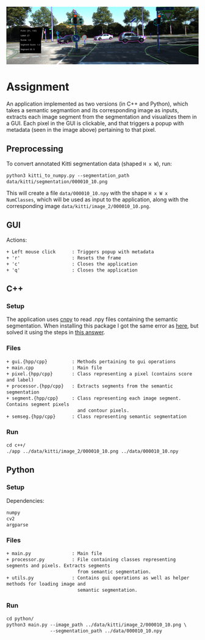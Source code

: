 <p align="center">
    <img src="assets/gui.png" width="600"\>
</p>


# Assignment

An application implemented as two versions (in C++ and Python), which takes a semantic segmantion and its corresponding image as inputs, extracts each image segment from the segmentation and visualizes them in a GUI. Each pixel in the GUI is clickable, and that triggers a popup with metadata (seen in the image above) pertaining to that pixel. 

## Preprocessing
To convert annotated Kitti segmentation data (shaped `H x W`), run:

```
python3 kitti_to_numpy.py --segmentation_path data/kitti/segmentation/000010_10.png
```

This will create a file `data/000010_10.npy` with the shape `H x W x NumClasses`, which will be used
as input to the application, along with the corresponding image `data/kitti/image_2/000010_10.png`.

## GUI
Actions:
```
+ Left mouse click      : Triggers popup with metadata
+ 'r'                   : Resets the frame
+ 'c'                   : Closes the application
+ 'q'                   : Closes the application
```

## C++
### Setup
The application uses [cnpy](https://github.com/rogersce/cnpy) to read .npy files containing the semantic segmentation.
When installing this package I got the same error as [here](https://github.com/rogersce/cnpy/issues/34), but solved it using
the steps in [this answer](https://github.com/rogersce/cnpy/issues/34#issuecomment-401502398).

### Files
```
+ gui.{hpp/cpp}         : Methods pertaining to gui operations
+ main.cpp              : Main file
+ pixel.{hpp/cpp}       : Class representing a pixel (contains score and label)
+ processor.{hpp/cpp}   : Extracts segments from the semantic segmentation
+ segment.{hpp/cpp}     : Class representing each image segment. Contains segment pixels 
                          and contour pixels.
+ semseg.{hpp/cpp}      : Class representing semantic segmentation
```

### Run
```
cd c++/
./app ../data/kitti/image_2/000010_10.png ../data/000010_10.npy
```

## Python
### Setup
Dependencies:
```
numpy
cv2
argparse
```

### Files
```
+ main.py               : Main file
+ processor.py          : File containing classes representing segments and pixels. Extracts segments
                          from semantic segmentation.
+ utils.py              : Contains gui operations as well as helper methods for loading image and 
                          semantic segmentation.
```

### Run
```
cd python/
python3 main.py --image_path ../data/kitti/image_2/000010_10.png \
                --segmentation_path ../data/000010_10.npy
```

